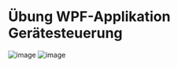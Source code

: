 # Übung WPF-Applikation Gerätesteuerung

![image](https://github.com/le3tspeak/Geraetesteuerung/assets/21110785/93aee2bf-31ae-493f-8f7a-a0eb0b15ef82)
![image](https://github.com/le3tspeak/Geraetesteuerung/assets/21110785/2a458862-87df-4b11-884d-2a365d5da046)


